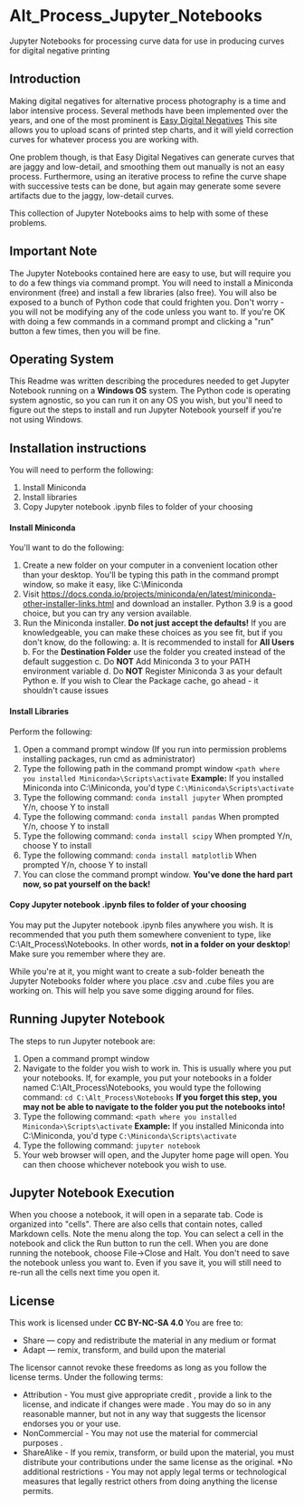 # Alt_Process_Jupyter_Notebooks
Jupyter Notebooks for processing curve data for use in producing curves for digital negative printing

## Introduction
Making digital negatives for alternative process photography is a time and labor intensive process.  Several methods have been implemented over the years, and one of the most prominent is [Easy Digital Negatives](#http://www.easydigitalnegatives.com/)  This site allows you to upload scans of printed step charts, and it will yield correction curves for whatever process you are working with.  

One problem though, is that Easy Digital Negatives can generate curves that are jaggy and low-detail, and smoothing them out manually is not an easy process.  Furthermore, using an iterative process to refine the curve shape with successive tests can be done, but again may generate some severe artifacts due to the jaggy, low-detail curves.  

This collection of Jupyter Notebooks aims to help with some of these problems.
## Important Note
The Jupyter Notebooks contained here are easy to use, but will require you to do a few things via command prompt.  You will need to install a Miniconda environment (free) and install a few libraries (also free).  You will also be exposed to a bunch of Python code that could frighten you.  Don't worry - you will not be modifying any of the code unless you want to.  If you're OK with doing a few commands in a command prompt and clicking a "run" button a few times, then you will be fine. 

## Operating System
This Readme was written describing the procedures needed to get Jupyter Notebook running on a **Windows OS** system.  The Python code is operating system agnostic, so you can run it on any OS you wish, but you'll need to figure out the steps to install and run Jupyter Notebook yourself if you're not using Windows.
## Installation instructions
You will need to perform the following:
1. Install Miniconda
2. Install libraries
3. Copy Jupyter notebook .ipynb files to folder of your choosing
#### Install Miniconda
You'll want to do the following:
1. Create a new folder on your computer in a convenient location other than your desktop.  You'll be typing this path in the command prompt window, so make it easy, like C:\Miniconda
2. Visit https://docs.conda.io/projects/miniconda/en/latest/miniconda-other-installer-links.html and download an installer.  Python 3.9 is a good choice, but you can try any version available.
3. Run the Miniconda installer.  **Do not just accept the defaults!**  If you are knowledgeable, you can make these choices as you see fit, but if you don't know, do the following:
   a. It is recommended to install for **All Users**
   b. For the **Destination Folder** use the folder you created instead of the default suggestion
   c. Do **NOT** Add Miniconda 3 to your PATH environment variable
   d. Do **NOT** Register Miniconda 3 as your default Python
   e. If you wish to Clear the Package cache, go ahead - it shouldn't cause issues
#### Install Libraries
Perform the following:
1. Open a command prompt window (If you run into permission problems installing packages, run cmd as administrator)
2. Type the following path in the command prompt window `<path where you installed Miniconda>\Scripts\activate`  **Example:** If you installed Miniconda into C:\Miniconda, you'd type `C:\Miniconda\Scripts\activate`
3. Type the following command: `conda install jupyter`  When prompted Y/n, choose Y to install
4. Type the following command: `conda install pandas`  When prompted Y/n, choose Y to install
5. Type the following command: `conda install scipy`  When prompted Y/n, choose Y to install
6. Type the following command: `conda install matplotlib`  When prompted Y/n, choose Y to install
7. You can close the command prompt window.  **You've done the hard part now, so pat yourself on the back!**
#### Copy Jupyter notebook .ipynb files to folder of your choosing
You may put the Jupyter notebook .ipynb files anywhere you wish.  It is recommended that you puth them somewhere convenient to type, like C:\Alt_Process\Notebooks. In other words, **not in a folder on your desktop**!  Make sure you remember where they are.  

While you're at it, you might want to create a sub-folder beneath the Jupyter Notebooks folder where you place .csv and .cube files you are working on.  This will help you save some digging around for files.
## Running Jupyter Notebook
The steps to run Jupyter notebook are:
1. Open a command prompt window
2. Navigate to the folder you wish to work in.  This is usually where you put your notebooks.  If, for example, you put your notebooks in a folder named C:\Alt_Process\Notebooks, you would type the following command: `cd C:\Alt_Process\Notebooks`  **If you forget this step, you may not be able to navigate to the folder you put the notebooks into!**
3. Type the following command: `<path where you installed Miniconda>\Scripts\activate` **Example:** If you installed Miniconda into C:\Miniconda, you'd type `C:\Miniconda\Scripts\activate`
4. Type the following command: `jupyter notebook`
5. Your web browser will open, and the Jupyter home page will open.  You can then choose whichever notebook you wish to use.
## Jupyter Notebook Execution
When you choose a notebook, it will open in a separate tab.  Code is organized into "cells".  There are also cells that contain notes, called Markdown cells.  Note the menu along the top.  You can select a cell in the notebook and click the Run button to run the cell.  When you are done running the notebook, choose File->Close and Halt.  You don't need to save the notebook unless you want to.  Even if you save it, you will still need to re-run all the cells next time you open it.
## License
This work is licensed under **CC BY-NC-SA 4.0**
You are free to:
* Share — copy and redistribute the material in any medium or format
* Adapt — remix, transform, and build upon the material
  
The licensor cannot revoke these freedoms as long as you follow the license terms.
Under the following terms:
* Attribution - You must give appropriate credit , provide a link to the license, and indicate if changes were made . You may do so in any reasonable manner, but not in any way that suggests the licensor endorses you or your use.
* NonCommercial - You may not use the material for commercial purposes .
* ShareAlike - If you remix, transform, or build upon the material, you must distribute your contributions under the same license as the original.
*No additional restrictions - You may not apply legal terms or technological measures that legally restrict others from doing anything the license permits.
